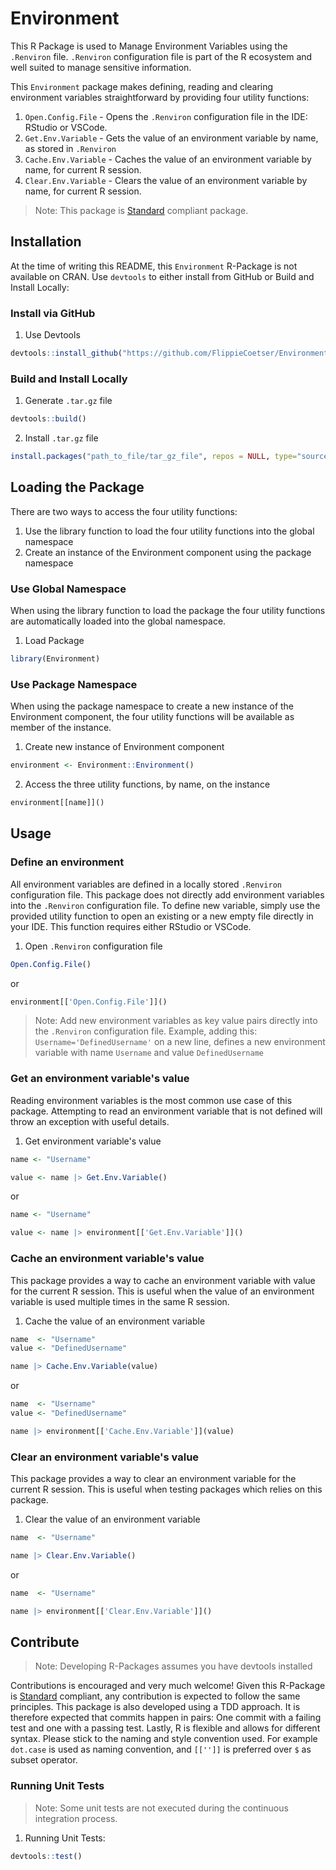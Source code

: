 # Environment

This R Package is used to Manage Environment Variables using the `.Renviron` file. `.Renviron` configuration file is part of the R ecosystem and well suited to manage sensitive information.

This `Environment` package makes defining, reading and clearing environment variables straightforward by providing four utility functions:

1. `Open.Config.File` - Opens the `.Renviron` configuration file in the IDE: RStudio or VSCode.
2. `Get.Env.Variable` - Gets the value of an environment variable by name, as stored in `.Renviron`
3. `Cache.Env.Variable` - Caches the value of an environment variable by name, for current R session.
4. `Clear.Env.Variable` - Clears the value of an environment variable by name, for current R session.

> Note: This package is [Standard](https://github.com/hassanhabib/The-Standard) compliant package.

## Installation

At the time of writing this README, this `Environment` R-Package is not available on CRAN.
Use `devtools` to either install from GitHub or Build and Install Locally:

### Install via GitHub

1. Use Devtools

```r
devtools::install_github("https://github.com/FlippieCoetser/Environment")
```

### Build and Install Locally

1. Generate `.tar.gz` file

```r
devtools::build()
```

2. Install `.tar.gz` file

```r
install.packages("path_to_file/tar_gz_file", repos = NULL, type="source")
```

## Loading the Package

There are two ways to access the four utility functions:

1. Use the library function to load the four utility functions into the global namespace
2. Create an instance of the Environment component using the package namespace

### Use Global Namespace

When using the library function to load the package the four utility functions are automatically loaded into the global namespace.

1. Load Package

```r
library(Environment)
```

### Use Package Namespace

When using the package namespace to create a new instance of the Environment component, the four utility functions will be available as member of the instance.

1. Create new instance of Environment component

```r
environment <- Environment::Environment()
```

2. Access the three utility functions, by name, on the instance

```r
environment[[name]]()
```

## Usage

### Define an environment

All environment variables are defined in a locally stored `.Renviron` configuration file.
This package does not directly add environment variables into the `.Renviron` configuration file.
To define new variable, simply use the provided utility function to open an existing or a new empty file directly in your IDE. This function requires either RStudio or VSCode.

1. Open `.Renviron` configuration file

```r
Open.Config.File()
```

or

```r
environment[['Open.Config.File']]()
```

> Note: Add new environment variables as key value pairs directly into the `.Renviron` configuration file. Example, adding this: `Username='DefinedUsername'` on a new line, defines a new environment variable with name `Username` and value `DefinedUsername`

### Get an environment variable's value

Reading environment variables is the most common use case of this package. Attempting to read an environment variable that is not defined will throw an exception with useful details.

1. Get environment variable's value

```r
name <- "Username"

value <- name |> Get.Env.Variable()
```

or

```r
name <- "Username"

value <- name |> environment[['Get.Env.Variable']]()
```

### Cache an environment variable's value

This package provides a way to cache an environment variable with value for the current R session. This is useful when the value of an environment variable is used multiple times in the same R session.

1. Cache the value of an environment variable

```r
name  <- "Username"
value <- "DefinedUsername"

name |> Cache.Env.Variable(value)
```

or

```r
name  <- "Username"
value <- "DefinedUsername"

name |> environment[['Cache.Env.Variable']](value)
```

### Clear an environment variable's value

This package provides a way to clear an environment variable for the current R session. This is useful when testing packages which relies on this package.

1. Clear the value of an environment variable

```r
name  <- "Username"

name |> Clear.Env.Variable()
```

or

```r
name  <- "Username"

name |> environment[['Clear.Env.Variable']]()
```

## Contribute

> Note: Developing R-Packages assumes you have devtools installed

Contributions is encouraged and very much welcome! Given this R-Package is [Standard](https://github.com/hassanhabib/The-Standard) compliant, any contribution is expected to follow the same principles. This package is also developed using a TDD approach. It is therefore expected that commits happen in pairs: One commit with a failing test and one with a passing test. Lastly, R is flexible and allows for different syntax. Please stick to the naming and style convention used. For example `dot.case` is used as naming convention, and `[['']]` is preferred over `$` as subset operator.

### Running Unit Tests

> Note: Some unit tests are not executed during the continuous integration process.

1. Running Unit Tests:

```r
devtools::test()
```
